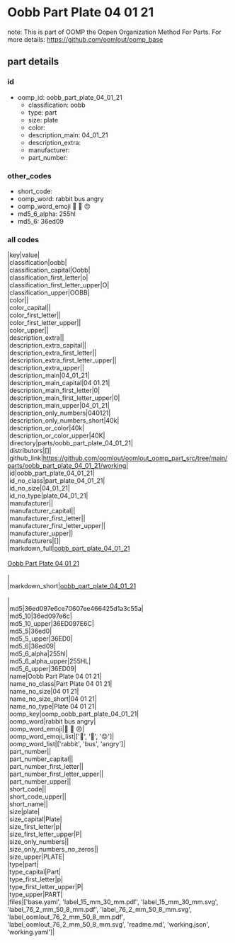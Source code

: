 # Oobb Part Plate 04 01 21  

note: This is part of OOMP the Oopen Organization Method For Parts. For more details: https://github.com/oomlout/oomp_base

##  part details





### id
* oomp_id: oobb_part_plate_04_01_21
  * classification: oobb
  * type: part
  * size: plate
  * color: 
  * description_main: 04_01_21
  * description_extra: 
  * manufacturer: 
  * part_number: 

### other_codes
* short_code: 
* oomp_word: rabbit bus angry
* oomp_word_emoji :rabbit: :bus: :angry:
* md5_6_alpha: 255hl
* md5_6: 36ed09

### all codes 
|key|value|  
|classification|oobb|  
|classification_capital|Oobb|  
|classification_first_letter|o|  
|classification_first_letter_upper|O|  
|classification_upper|OOBB|  
|color||  
|color_capital||  
|color_first_letter||  
|color_first_letter_upper||  
|color_upper||  
|description_extra||  
|description_extra_capital||  
|description_extra_first_letter||  
|description_extra_first_letter_upper||  
|description_extra_upper||  
|description_main|04_01_21|  
|description_main_capital|04 01.21|  
|description_main_first_letter|0|  
|description_main_first_letter_upper|0|  
|description_main_upper|04_01_21|  
|description_only_numbers|040121|  
|description_only_numbers_short|40k|  
|description_or_color|40k|  
|description_or_color_upper|40K|  
|directory|parts/oobb_part_plate_04_01_21|  
|distributors|[]|  
|github_link|https://github.com/oomlout/oomlout_oomp_part_src/tree/main/parts/oobb_part_plate_04_01_21/working|  
|id|oobb_part_plate_04_01_21|  
|id_no_class|part_plate_04_01_21|  
|id_no_size|04_01_21|  
|id_no_type|plate_04_01_21|  
|manufacturer||  
|manufacturer_capital||  
|manufacturer_first_letter||  
|manufacturer_first_letter_upper||  
|manufacturer_upper||  
|manufacturers|[]|  
|markdown_full|[oobb_part_plate_04_01_21](https://github.com/oomlout/oomlout_oomp_part_src/tree/main/parts/oobb_part_plate_04_01_21/working)<br>[](https://github.com/oomlout/oomlout_oomp_part_src/tree/main/parts/oobb_part_plate_04_01_21/working)<br>[Oobb Part Plate 04 01 21](https://github.com/oomlout/oomlout_oomp_part_src/tree/main/parts/oobb_part_plate_04_01_21/working)<br><br>|  
|markdown_short|[oobb_part_plate_04_01_21](https://github.com/oomlout/oomlout_oomp_part_src/tree/main/parts/oobb_part_plate_04_01_21/working)<br><br>|  
|md5|36ed097e6ce70607ee466425d1a3c55a|  
|md5_10|36ed097e6c|  
|md5_10_upper|36ED097E6C|  
|md5_5|36ed0|  
|md5_5_upper|36ED0|  
|md5_6|36ed09|  
|md5_6_alpha|255hl|  
|md5_6_alpha_upper|255HL|  
|md5_6_upper|36ED09|  
|name|Oobb Part Plate 04 01 21|  
|name_no_class|Part Plate 04 01 21|  
|name_no_size|04 01 21|  
|name_no_size_short|04 01 21|  
|name_no_type|Plate 04 01 21|  
|oomp_key|oomp_oobb_part_plate_04_01_21|  
|oomp_word|rabbit bus angry|  
|oomp_word_emoji|:rabbit: :bus: :angry:|  
|oomp_word_emoji_list|[':rabbit:', ':bus:', ':angry:']|  
|oomp_word_list|['rabbit', 'bus', 'angry']|  
|part_number||  
|part_number_capital||  
|part_number_first_letter||  
|part_number_first_letter_upper||  
|part_number_upper||  
|short_code||  
|short_code_upper||  
|short_name||  
|size|plate|  
|size_capital|Plate|  
|size_first_letter|p|  
|size_first_letter_upper|P|  
|size_only_numbers||  
|size_only_numbers_no_zeros||  
|size_upper|PLATE|  
|type|part|  
|type_capital|Part|  
|type_first_letter|p|  
|type_first_letter_upper|P|  
|type_upper|PART|  
|files|['base.yaml', 'label_15_mm_30_mm.pdf', 'label_15_mm_30_mm.svg', 'label_76_2_mm_50_8_mm.pdf', 'label_76_2_mm_50_8_mm.svg', 'label_oomlout_76_2_mm_50_8_mm.pdf', 'label_oomlout_76_2_mm_50_8_mm.svg', 'readme.md', 'working.json', 'working.yaml']|  
